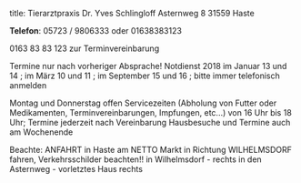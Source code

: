 title: Tierarztpraxis Dr. Yves Schlingloff
Asternweg 8
31559 Haste

**Telefon**: 05723 / 9806333 oder 01638383123

0163 83 83 123   zur Terminvereinbarung

Termine nur nach vorheriger Absprache!
Notdienst 2018 im Januar 13 und 14 ; im März 10 und 11 ; im September 15 und 16 ;
bitte immer telefonisch anmelden

Montag und Donnerstag offen Servicezeiten (Abholung von Futter oder Medikamenten, Terminvereinbarungen, Impfungen, etc...)
von 16 Uhr bis 18 Uhr;
                                                    Termine jederzeit nach Vereinbarung
Hausbesuche und Termine auch am Wochenende

Beachte: ANFAHRT  in Haste am NETTO Markt in Richtung WILHELMSDORF fahren, Verkehrsschilder beachten!!
in Wilhelmsdorf - rechts in den Asternweg - vorletztes Haus rechts



